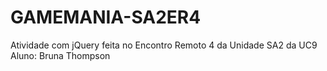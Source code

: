 # GAMEMANIA-SA2ER4

Atividade com jQuery feita no Encontro Remoto 4 da Unidade SA2 da UC9
Aluno: Bruna Thompson
